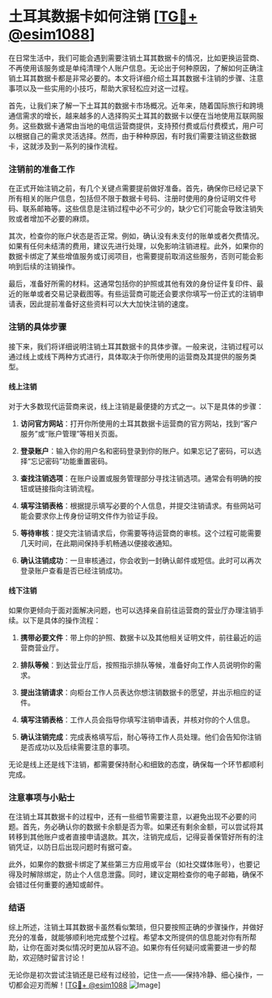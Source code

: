 # 土耳其数据卡如何注销 [[TG💪+ @esim1088](https://t.me/s/esim1088)]

在日常生活中，我们可能会遇到需要注销土耳其数据卡的情况，比如更换运营商、不再使用该服务或是单纯清理个人账户信息。无论出于何种原因，了解如何正确注销土耳其数据卡都是非常必要的。本文将详细介绍土耳其数据卡注销的步骤、注意事项以及一些实用的小技巧，帮助大家轻松应对这一过程。

首先，让我们来了解一下土耳其的数据卡市场概况。近年来，随着国际旅行和跨境通信需求的增长，越来越多的人选择购买土耳其的数据卡以便在当地使用互联网服务。这些数据卡通常由当地的电信运营商提供，支持预付费或后付费模式，用户可以根据自己的需求灵活选择。然而，由于种种原因，有时我们需要注销这些数据卡，这就涉及到一系列的操作流程。

### 注销前的准备工作

在正式开始注销之前，有几个关键点需要提前做好准备。首先，确保你已经记录下所有相关的账户信息，包括但不限于数据卡号码、注册时使用的身份证明文件号码、联系邮箱等。这些信息是注销过程中必不可少的，缺少它们可能会导致注销失败或者增加不必要的麻烦。

其次，检查你的账户状态是否正常。例如，确认没有未支付的账单或者欠费情况。如果有任何未结清的费用，建议先进行处理，以免影响注销进程。此外，如果你的数据卡绑定了某些增值服务或订阅项目，也需要提前取消这些服务，否则可能会影响到后续的注销操作。

最后，准备好所需的材料。这通常包括你的护照或其他有效的身份证件复印件、最近的账单或者交易记录截图等。有些运营商可能还会要求你填写一份正式的注销申请表，因此提前准备好这些资料可以大大加快注销的速度。

### 注销的具体步骤

接下来，我们将详细说明注销土耳其数据卡的具体步骤。一般来说，注销过程可以通过线上或线下两种方式进行，具体取决于你所使用的运营商及其提供的服务类型。

#### 线上注销

对于大多数现代运营商来说，线上注销是最便捷的方式之一。以下是具体的步骤：

1. **访问官方网站**：打开你所使用的土耳其数据卡运营商的官方网站，找到“客户服务”或“账户管理”等相关页面。
   
2. **登录账户**：输入你的用户名和密码登录到你的账户。如果忘记了密码，可以选择“忘记密码”功能重置密码。

3. **查找注销选项**：在账户设置或服务管理部分寻找注销选项。通常会有明确的按钮或链接指向注销流程。

4. **填写注销表格**：根据提示填写必要的个人信息，并提交注销请求。有些网站可能会要求你上传身份证明文件作为验证手段。

5. **等待审核**：提交完注销请求后，你需要等待运营商的审核。这个过程可能需要几天时间，在此期间保持手机畅通以便接收通知。

6. **确认注销成功**：一旦审核通过，你会收到一封确认邮件或短信。此时可以再次登录账户查看是否已经注销成功。

#### 线下注销

如果你更倾向于面对面解决问题，也可以选择亲自前往运营商的营业厅办理注销手续。以下是具体的操作流程：

1. **携带必要文件**：带上你的护照、数据卡以及其他相关证明文件，前往最近的运营商营业厅。

2. **排队等候**：到达营业厅后，按照指示排队等候，准备好向工作人员说明你的需求。

3. **提出注销请求**：向柜台工作人员表达你想注销数据卡的愿望，并出示相应的证件。

4. **填写注销表格**：工作人员会指导你填写注销申请表，并核对你的个人信息。

5. **确认注销完成**：完成表格填写后，耐心等待工作人员处理。他们会告知你注销是否成功以及后续需要注意的事项。

无论是线上还是线下注销，都需要保持耐心和细致的态度，确保每一个环节都顺利完成。

### 注意事项与小贴士

在注销土耳其数据卡的过程中，还有一些细节需要注意，以避免出现不必要的问题。首先，务必确认你的数据卡余额是否为零。如果还有剩余金额，可以尝试将其转移到其他账户或者直接申请退款。其次，注销完成后，记得妥善保管好所有的注销凭证，以防日后出现问题时有据可查。

此外，如果你的数据卡绑定了某些第三方应用或平台（如社交媒体账号），也要记得及时解除绑定，防止个人信息泄露。同时，建议定期检查你的电子邮箱，确保不会错过任何重要的通知或邮件。

### 结语

综上所述，注销土耳其数据卡虽然看似繁琐，但只要按照正确的步骤操作，并做好充分的准备，就能够顺利地完成整个过程。希望本文所提供的信息能对你有所帮助，让你在面对类似情况时更加从容不迫。如果你有任何疑问或需要进一步的帮助，欢迎随时留言讨论！

无论你是初次尝试注销还是已经有过经验，记住一点——保持冷静、细心操作，一切都会迎刃而解！[[TG💪+ @esim1088](https://t.me/s/esim1088) ![Image](https://i.postimg.cc/4NQfJmqS/Snipaste-2025-05-13-00-14-12.png)]